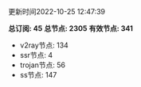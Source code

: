 更新时间2022-10-25 12:47:39

**总订阅: 45**
**总节点: 2305**
**有效节点: 341**
- v2ray节点: 134
- ssr节点: 4
- trojan节点: 56
- ss节点: 147
